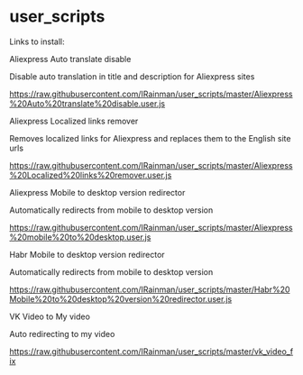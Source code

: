 # user_scripts

Links to install:


Aliexpress Auto translate disable

Disable auto translation in title and description for Aliexpress sites

https://raw.githubusercontent.com/IRainman/user_scripts/master/Aliexpress%20Auto%20translate%20disable.user.js



Aliexpress Localized links remover

Removes localized links for Aliexpress and replaces them to the English site urls

https://raw.githubusercontent.com/IRainman/user_scripts/master/Aliexpress%20Localized%20links%20remover.user.js



Aliexpress Mobile to desktop version redirector

Automatically redirects from mobile to desktop version

https://raw.githubusercontent.com/IRainman/user_scripts/master/Aliexpress%20mobile%20to%20desktop.user.js



Habr Mobile to desktop version redirector

Automatically redirects from mobile to desktop version

https://raw.githubusercontent.com/IRainman/user_scripts/master/Habr%20Mobile%20to%20desktop%20version%20redirector.user.js



VK Video to My video

Auto redirecting to my video

https://raw.githubusercontent.com/IRainman/user_scripts/master/vk_video_fix
